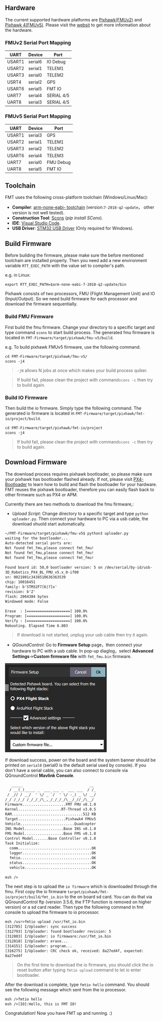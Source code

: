 
## Hardware

The current supported hardware platforms are [Pixhawk(FMUv2)](https://docs.px4.io/master/en/flight_controller/pixhawk.html) and [Pixhawk 4(FMUv5)](https://docs.px4.io/master/en/flight_controller/pixhawk4.html). Please visit the [websit](https://pixhawk.org/) to get more information about the hardware.

### FMUv2 Serial Port Mapping

|  UART   | Device  | Port |
|  ----   | ------  | ---- |
|  USART1 | serial6 | IO Debug |
|  USART2 | serial1 | TELEM1 |
|  USART3 | serial0 | TELEM2 |
|  USRT4  | serial2 | GPS |
|  USART6 | serial5 | FMT IO |
|  UART7  | serial4 | SERIAL 4/5 |
|  UART8  | serial3 | SERIAL 4/5 |

### FMUv5 Serial Port Mapping

|  UART   | Device  | Port |
|  ----   | ------  | ---- |
|  USART1 | serial3 | GPS |
|  USART2 | serial1 | TELEM1 |
|  USART3 | serial2 | TELEM2 |
|  USART6 | serial4 | TELEM3 |
|  UART7  | serial0 | FMU Debug |
|  UART8  | serial5 | FMT IO |

## Toolchain

FMT uses the following cross-platform toolchain (Windows/Linux/Mac):

- **Compiler**: [arm-none-eabi- toolchain](https://developer.arm.com/tools-and-software/open-source-software/developer-tools/gnu-toolchain/gnu-rm/downloads) (version:`7-2018-q2-update`， other version is not well tested).
- **Construction Tool**: [Scons](https://scons.org/) (*pip install SCons*).
- **IDE**: [Visual Studio Code](https://code.visualstudio.com/).
- **USB Driver**: [STM32 USB Driver](https://www.st.com/en/development-tools/stsw-stm32102.html) (Only required for Windows).

## Build Firmware

Before building the firmware, please make sure the before mentioned toolchain are installed properly. Then you need add a new environment variable `RTT_EXEC_PATH` with the value set to compiler's path.

e.g. in Linux:

```shell
export RTT_EXEC_PATH=$arm-none-eabi-7-2018-q2-update/bin
```

Pixhawk consists of two processors, FMU (Flight Management Unit) and IO (Input/Output). So we need build firmware for each processor and download the firmware sequentially.

### Build FMU Firmware

First build the fmu firmware. Change your directory to a specific target and type command `scons` to start build process. The generated fmu firmware is located in `FMT-Firmware/target/pixhawk/fmu-v5/build`. 

e.g. To build pixhawk FMUv5 firmware, use the following command.

```shell
cd FMT-Firmware/target/pixhawk/fmu-v5/
scons -j4
```

> `-jN` allows N jobs at once which makes your build process quiker.

> If build fail, please clean the project with command`scons -c` then try to build again.

### Build IO Firmware

Then build the io firmware. Simply type the following command. The generated io firmware is located in `FMT-Firmware/target/pixhawk/fmt-io/project/build`.

```shell
cd FMT-Firmware/target/pixhawk/fmt-io/project
scons -j4
```

> If build fail, please clean the project with command`scons -c` then try to build again.

## Download Firmware

The download process requires pixhawk bootloader, so please make sure your pixhawk has bootloader flashed already. If not, please visit [PX4-Bootloader](https://github.com/PX4/PX4-Bootloader) to learn how to build and flash the bootloader for your hardware. FMT reuses the pixhawk bootloader, therefore you can easily flash back to other firmware such as PX4 or APM.

Currently there are two methods to download the fmu firmware,:

- *Upload Script*: Change directory to a specific target and type `python uploader.py`. Then connect your hardware to PC via a usb cable, the download shuold start automatically.

```
~/FMT-Firmware/target/pixhawk/fmu-v5$ python3 uploader.py 
waiting for the bootloader...
Auto-detected serial ports are:
Not found fmt_fmu,please connect fmt_fmu!
Not found fmt_fmu,please connect fmt_fmu!
Not found fmt_fmu,please connect fmt_fmu!

Found board id: 50,0 bootloader version: 5 on /dev/serial/by-id/usb-3D_Robotics_PX4_BL_FMU_v5.x_0-if00
sn: 0021001c3438510636363539
chip: 10016451
family: b'STM32F7[6|7]x'
revision: b'Z'
flash: 2064384 bytes
Windowed mode: False

Erase  : [====================] 100.0%
Program: [====================] 100.0%
Verify : [====================] 100.0%
Rebooting. Elapsed Time 6.803

```

> If download is not started, unplug your usb cable then try it again.

- *QGoundControl*: Go to **Firmware Setup** page，then connect your hardware to PC with a usb cable. In pop-up diaglog，select **Advanced Settings**->**Custom firmware file** with `fmt_fmu.bin` firmware.

![qgc_download](../figures/qgc_download.png)

If download success, power on the board and the system banner should be printed on `serial0` (serial0 is the default serial used by console). If you don't have a serial cable, you can also connect to console via QGroundControl **Mavlink Console**.

```
   _____                               __ 
  / __(_)_____ _  ___ ___ _  ___ ___  / /_
 / _// / __/  ' \/ _ `/  ' \/ -_) _ \/ __/
/_/ /_/_/ /_/_/_/\_,_/_/_/_/\__/_//_/\__/ 
Firmware....................FMT FMU v0.1.0
Kernel....................RT-Thread v3.0.5
RAM.................................512 KB
Target......................Pixhawk4 FMUv5
Vehicle.........................Quadcopter
INS Model..................Base INS v0.1.0
FMS Model..................Base FMS v0.1.0
Control Model.......Base Controller v0.1.0
Task Initialize:
  comm..................................OK
  logger................................OK
  fmtio.................................OK
  status................................OK
  vehicle...............................OK

msh />
```

The next step is to upload the `io firmware` which is downloaded through the fmu. First copy the io firmware `target/pixhawk/fmt-io/project/build/fmt_io.bin` to the on board sd card. You can do that via QGroundControl ftp (version 3.5.6, the FTP function is removed on higher version) or a sd card reader. Then type the following command in fmt console to upload the firmware to io processor.

```
msh /usr>fmtio upload /usr/fmt_io.bin
[312785] I/Uploader: sync success
[312793] I/Uploader: found bootloader revision: 5
[312803] I/Uploader: io firmaware:/usr/fmt_io.bin
[312818] I/Uploader: erase...
[314151] I/Uploader: program...
[316275] I/Uploader: CRC check ok, received: 8a27ed4f, expected: 8a27ed4f
```

> On the first time to download the io firmware, you should click the io reset button after typing `fmtio upload` command to let io enter bootloader.

After the download is complete, type `fmtio hello` command. You should see the following message which sent from the io processor.

```
msh />fmtio hello
msh />[IO]:Hello, this is FMT IO!
```

Congratulation! Now you have FMT up and running. :)